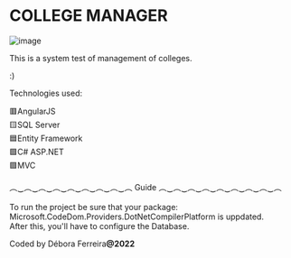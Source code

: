 # COLLEGE MANAGER
![image](https://user-images.githubusercontent.com/79454375/155453765-62772e6b-1b6d-4fb3-b1ce-9d536c22995d.png)

This is a system test of management of colleges.

:)



Technologies used:

🟥AngularJS 
<br>
🟨SQL Server
<br>
🟦Entity Framework
<br>
🟩C# ASP.NET
<br>
🟪MVC
<br>

︵‿︵‿︵‿︵‿︵‿︵‿︵‿︵‿︵   Guide   ︵‿︵‿︵‿︵‿︵‿︵‿︵‿︵‿︵   <br>
<br>
To run the project be sure that your package: Microsoft.CodeDom.Providers.DotNetCompilerPlatform is uppdated.
<br>
After this, you'll have to configure the Database.




Coded by Débora Ferreira<b>@2022<b>
